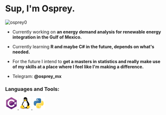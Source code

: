 <h1 align="left">Sup, I'm Osprey.</h1>
<p align="left"> <img src="https://komarev.com/ghpvc/?username=osprey0&label=Profile%20views&color=0e75b6&style=flat" alt="osprey0" /> </p>

- Currently working on **an energy demand analysis for renewable energy integration in the Gulf of Mexico.**

- Currently learning **R and maybe C# in the future, depends on what's needed.**

- For the future I intend to **get a masters in statistics and really make use of my skills at a place where I feel like I'm making a difference.**

- Telegram: **@osprey_mx**

<h3 align="left">Languages and Tools:</h3>
<p align="left"> <a href="https://www.w3schools.com/cs/" target="_blank" rel="noreferrer"> <img src="https://raw.githubusercontent.com/devicons/devicon/master/icons/csharp/csharp-original.svg" alt="csharp" width="40" height="40"/> </a> <a href="https://www.linux.org/" target="_blank" rel="noreferrer"> <img src="https://raw.githubusercontent.com/devicons/devicon/master/icons/linux/linux-original.svg" alt="linux" width="40" height="40"/> </a> <a href="https://www.python.org" target="_blank" rel="noreferrer"> <img src="https://raw.githubusercontent.com/devicons/devicon/master/icons/python/python-original.svg" alt="python" width="40" height="40"/> </a> </p>
